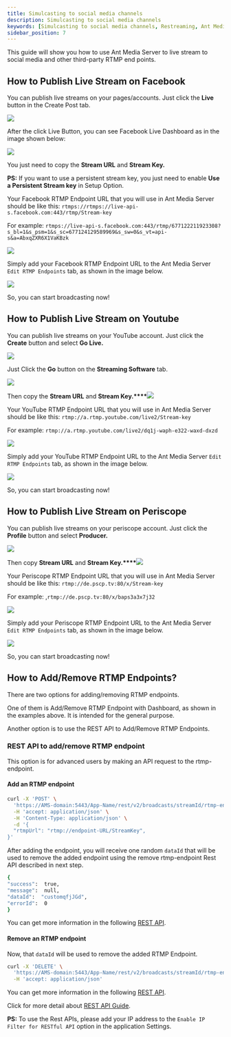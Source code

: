 ```yaml
---
title: Simulcasting to social media channels
description: Simulcasting to social media channels
keywords: [Simulcasting to social media channels, Restreaming, Ant Media Server Documentation, Ant Media Server Tutorials]
sidebar_position: 7
---
```


This guide will show you how to use Ant Media Server to live stream to social media and other third-party RTMP end points.

<VideoPlayer youtube="true" video="https://www.youtube.com/embed/NVhYthQk_js" />

## How to Publish Live Stream on Facebook

You can publish live streams on your pages/accounts. Just click the **Live** button in the Create Post tab.

![](@site/static/img/iosmediacaptureresolutions(1).png)

After the click Live Button, you can see Facebook Live Dashboard as in the image shown below:

![](@site/static/img/facebook-live-dashboard.png)

You just need to copy the **Stream URL** and **Stream Key.**

**PS:** If you want to use a persistent stream key, you just need to enable **Use a Persistent Stream key** in Setup Option.

Your Facebook RTMP Endpoint URL that you will use in Ant Media Server should be like this: ```rtmps://rtmps://live-api-s.facebook.com:443/rtmp/Stream-key```

For example: ```rtmps://live-api-s.facebook.com:443/rtmp/677122211923308?s_bl=1&s_psm=1&s_sc=677124129589969&s_sw=0&s_vt=api-s&a=AbxqZXR6X1VaKBzk```

![](@site/static/img/publish-live-stream/simulcasting/edit-endpoint.png)

Simply add your Facebook RTMP Endpoint URL to the Ant Media Server ```Edit RTMP Endpoints``` tab, as shown in the image below.

![](@site/static/img/publish-live-stream/simulcasting/add-fb-endpoint.png)

So, you can start broadcasting now!

## How to Publish Live Stream on Youtube

You can publish live streams on your YouTube account. Just click the **Create** button and select **Go Live.**

![](@site/static/img/image-1645118331005.png)

Just Click the **Go** button on the **Streaming Software** tab.

![](@site/static/img/youtube-studio.png)

Then copy the **Stream URL** and **Stream Key.****![](@site/static/img/youtube-studio-stream-url-stream-key.png)**

Your YouTube RTMP Endpoint URL that you will use in Ant Media Server should be like this: ```rtmp://a.rtmp.youtube.com/live2/Stream-key```

For example: ```rtmp://a.rtmp.youtube.com/live2/dq1j-waph-e322-waxd-dxzd```

![](@site/static/img/publish-live-stream/simulcasting/edit-endpoint.png)

Simply add your YouTube RTMP Endpoint URL to the Ant Media Server ```Edit RTMP Endpoints``` tab, as shown in the image below.

![](@site/static/img/publish-live-stream/simulcasting/add-youtube-endpoint.png)

So, you can start broadcasting now!

## How to Publish Live Stream on Periscope

You can publish live streams on your periscope account. Just click the **Profile** button and select **Producer.**

![](@site/static/img/periscope-profile-producer.png)

Then copy **Stream URL** and **Stream Key.****![](@site/static/img/periscope-stream-url-stream-key.png)**  

Your Periscope RTMP Endpoint URL that you will use in Ant Media Server should be like this: `rtmp://de.pscp.tv:80/x/Stream-key`

For example: ,```rtmp://de.pscp.tv:80/x/baps3a3x7j32```

![](@site/static/img/publish-live-stream/simulcasting/edit-endpoint.png)

Simply add your Periscope RTMP Endpoint URL to the Ant Media Server ```Edit RTMP Endpoints``` tab, as shown in the image below.

![](@site/static/img/publish-live-stream/simulcasting/add-periscope-endpoint.png)

So, you can start broadcasting now!

## How to Add/Remove RTMP Endpoints?

There are two options for adding/removing RTMP endpoints.

One of them is Add/Remove RTMP Endpoint with Dashboard, as shown in the examples above. It is intended for the general purpose.

Another option is to use the REST API to Add/Remove RTMP Endpoints.

### REST API to add/remove RTMP endpoint

This option is for advanced users by making an API request to the rtmp-endpoint.

#### Add an RTMP endpoint

```bash
curl -X 'POST' \
  'https://AMS-domain:5443/App-Name/rest/v2/broadcasts/streamId/rtmp-endpoint' \
  -H 'accept: application/json' \
  -H 'Content-Type: application/json' \
  -d '{
  "rtmpUrl": "rtmp://endpoint-URL/StreamKey",
}'
```
After adding the endpoint, you will receive one random ```dataId``` that will be used to remove the added endpoint using the remove rtmp-endpoint Rest API described in next step.

```bash
{
"success":  true,
"message":  null,
"dataId":  "customqfjJGd",
"errorId":  0
} 
```
You can get more information in the following [REST API](https://antmedia.io/rest/#/BroadcastRestService/addEndpointV3).

#### Remove an RTMP endpoint

Now, that ```dataId``` will be used to remove the added RTMP Endpoint.
```bash
curl -X 'DELETE' \
  'https://AMS-domain:5443/App-Name/rest/v2/broadcasts/streamId/rtmp-endpoint?endpointServiceId=dataId-from-add-endpoint-response' \
  -H 'accept: application/json'
```

You can get more information in the following [REST API](https://antmedia.io/rest/#/BroadcastRestService/removeEndpointV2).


Click for more detail about [REST API Guide](https://antmedia.io/docs/category/rest-api-guide/).

**PS:** To use the Rest APIs, please add your IP address to the ```Enable IP Filter for RESTful API``` option in the application Settings.
